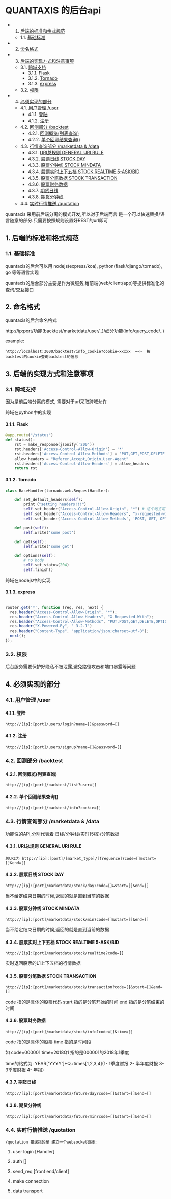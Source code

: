 # QUANTAXIS 的后台api

<!-- vscode-markdown-toc -->
* 1. [后端的标准和格式规范](#)
	* 1.1. [基础标准](#-1)
* 2. [命名格式](#-1)
* 3. [后端的实现方式和注意事项](#-1)
	* 3.1. [跨域支持](#-1)
		* 3.1.1. [Flask](#Flask)
		* 3.1.2. [Tornado](#Tornado)
		* 3.1.3. [express](#express)
	* 3.2. [权限](#-1)
* 4. [必须实现的部分](#-1)
	* 4.1. [用户管理 /user](#user)
		* 4.1.1. [登陆](#-1)
		* 4.1.2. [注册](#-1)
	* 4.2. [回测部分 /backtest](#backtest)
		* 4.2.1. [回测概览(列表查询)](#-1)
		* 4.2.2. [单个回测结果查询()](#-1)
	* 4.3. [行情查询部分 /marketdata & /data](#marketdatadata)
		* 4.3.1. [URI总规则 GENERAL URI RULE](#URIGENERALURIRULE)
		* 4.3.2. [股票日线 STOCK DAY](#STOCKDAY)
		* 4.3.3. [股票分钟线 STOCK MINDATA](#STOCKMINDATA)
		* 4.3.4. [股票实时上下五档 STOCK REALTIME 5-ASK/BID](#STOCKREALTIME5-ASKBID)
		* 4.3.5. [股票分笔数据 STOCK TRANSACTION](#STOCKTRANSACTION)
		* 4.3.6. [股票财务数据](#-1)
		* 4.3.7. [期货日线](#-1)
		* 4.3.8. [期货分钟线](#-1)
	* 4.4. [实时行情推送 /quotation](#quotation)

<!-- vscode-markdown-toc-config
	numbering=true
	autoSave=true
	/vscode-markdown-toc-config -->
<!-- /vscode-markdown-toc -->


quantaxis 采用前后端分离的模式开发,所以对于后端而言 是一个可以快速替换/语言随意的部分.只需要按照规则设置好REST的url即可


##  1. <a name=''></a>后端的标准和格式规范

###  1.1. <a name='-1'></a>基础标准

quantaxis的后台可以用 nodejs(express/koa), python(flask/django/tornado), go 等等语言实现

quantaxis的后台部分主要是作为微服务,给前端(web/client/app)等提供标准化的查询/交互接口


##  2. <a name='-1'></a>命名格式

quantaxis的后台命名格式

http://ip:port/功能(backtest/marketdata/user/..)/细分功能(info/query_code/..)

example:

```
http://localhost:3000/backtest/info_cookie?cookie=xxxxx  ==>  按backtest的cookie查询backtest的信息

```

##  3. <a name='-1'></a>后端的实现方式和注意事项


###  3.1. <a name='-1'></a>跨域支持

因为是前后端分离的模式, 需要对于url采取跨域允许

跨域在python中的实现

####  3.1.1. <a name='Flask'></a>Flask

```python
@app.route("/status")
def status():
    rst = make_response(jsonify('200'))
    rst.headers['Access-Control-Allow-Origin'] = '*'
    rst.headers['Access-Control-Allow-Methods'] = 'PUT,GET,POST,DELETE'
    allow_headers = "Referer,Accept,Origin,User-Agent"
    rst.headers['Access-Control-Allow-Headers'] = allow_headers
    return rst

```


####  3.1.2. <a name='Tornado'></a>Tornado

```python
class BaseHandler(tornado.web.RequestHandler):

    def set_default_headers(self):
        print（"setting headers!!!"）
        self.set_header("Access-Control-Allow-Origin", "*") # 这个地方可以写域名
        self.set_header("Access-Control-Allow-Headers", "x-requested-with")
        self.set_header('Access-Control-Allow-Methods', 'POST, GET, OPTIONS')

    def post(self):
        self.write('some post')

    def get(self):
        self.write('some get')

    def options(self):
        # no body
        self.set_status(204)
        self.finish()
```

跨域在nodejs中的实现

####  3.1.3. <a name='express'></a>express

```javascript

router.get('*', function (req, res, next) {
  res.header("Access-Control-Allow-Origin", "*");
  res.header("Access-Control-Allow-Headers", "X-Requested-With");
  res.header("Access-Control-Allow-Methods", "PUT,POST,GET,DELETE,OPTIONS");
  res.header("X-Powered-By", ' 3.2.1')
  res.header("Content-Type", "application/json;charset=utf-8");
  next();
});

```

###  3.2. <a name='-1'></a>权限

后台服务需要保护好隐私不被泄露,避免路径攻击和端口暴露等问题

##  4. <a name='-1'></a>必须实现的部分


###  4.1. <a name='user'></a>用户管理 /user

####  4.1.1. <a name='-1'></a>登陆
```
http://[ip]:[port]/users/login?name=[]&password=[]
```
####  4.1.2. <a name='-1'></a>注册
```
http://[ip]:[port]/users/signup?name=[]&password=[]
```

###  4.2. <a name='backtest'></a>回测部分 /backtest

####  4.2.1. <a name='-1'></a>回测概览(列表查询)
```
http://[ip]:[port]/backtest/list?user=[]
```

####  4.2.2. <a name='-1'></a>单个回测结果查询()
```
http://[ip]:[port]/backtest/info?cookie=[]
```

###  4.3. <a name='marketdatadata'></a>行情查询部分 /marketdata & /data

功能性的API,分别代表着 日线/分钟线/实时(5档)/分笔数据

####  4.3.1. <a name='URIGENERALURIRULE'></a>URI总规则 GENERAL URI RULE
```
总URI为 http://[ip]:[port]/[market_type]/[frequence]?code=[]&start=[]&end=[]
```

####  4.3.2. <a name='STOCKDAY'></a>股票日线 STOCK DAY
```
http://[ip]:[port]/marketdata/stock/day?code=[]&start=[]&end=[]
```

当不给定结束日期的时候,返回的就是直到当前的数据

####  4.3.3. <a name='STOCKMINDATA'></a>股票分钟线 STOCK MINDATA
```
http://[ip]:[port]/marketdata/stock/min?code=[]&start=[]&end=[]
```

当不给定结束日期的时候,返回的就是直到当前的数据

####  4.3.4. <a name='STOCKREALTIME5-ASKBID'></a>股票实时上下五档 STOCK REALTIME 5-ASK/BID
```
http://[ip]:[port]/marketdata/stock/realtime?code=[]
```

实时返回股票的L1上下五档的行情数据

####  4.3.5. <a name='STOCKTRANSACTION'></a>股票分笔数据 STOCK TRANSACTION
```
http://[ip]:[port]/marketdata/stock/transaction?code=[]&start=[]&end=[]
```
code 指的是具体的股票代码
start 指的是分笔开始的时间
end 指的是分笔结束的时间

####  4.3.6. <a name='-1'></a>股票财务数据
```
http://[ip]:[port]/marketdata/stock/info?code=[]&time=[]
```
code 指的是具体的股票
time 指的是时间段

如 code=000001 time=2018Q1 指的是000001的2018年1季度

time的格式为: YEAR['YYYY']+Q+times[1,2,3,4](1- 1季度财报 2- 半年度财报 3- 3季度财报 4- 年报)

####  4.3.7. <a name='-1'></a>期货日线
```
http://[ip]:[port]/marketdata/future/day?code=[]&start=[]&end=[]
```

####  4.3.8. <a name='-1'></a>期货分钟线
```
http://[ip]:[port]/marketdata/future/min?code=[]&start=[]&end=[]
```
###  4.4. <a name='quotation'></a>实时行情推送 /quotation
```
/quotation 推送指的是 建立一个websocket链接:
```
1. user login [Handler]

2. auth []

3. send_req [front end/client]

4. make connection

5. data transport
